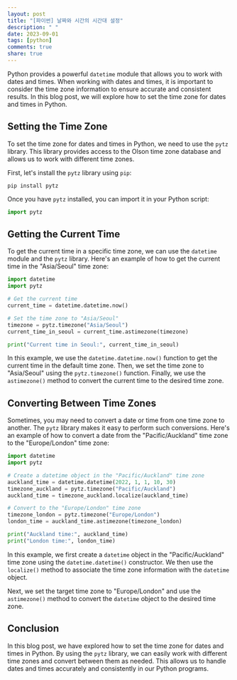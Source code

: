 ```yaml
---
layout: post
title: "[파이썬] 날짜와 시간의 시간대 설정"
description: " "
date: 2023-09-01
tags: [python]
comments: true
share: true
---
```


Python provides a powerful `datetime` module that allows you to work with dates and times. When working with dates and times, it is important to consider the time zone information to ensure accurate and consistent results. In this blog post, we will explore how to set the time zone for dates and times in Python.

## Setting the Time Zone

To set the time zone for dates and times in Python, we need to use the `pytz` library. This library provides access to the Olson time zone database and allows us to work with different time zones.

First, let's install the `pytz` library using `pip`:

```
pip install pytz
```

Once you have `pytz` installed, you can import it in your Python script:

```python
import pytz
```

## Getting the Current Time

To get the current time in a specific time zone, we can use the `datetime` module and the `pytz` library. Here's an example of how to get the current time in the "Asia/Seoul" time zone:

```python
import datetime
import pytz

# Get the current time
current_time = datetime.datetime.now()

# Set the time zone to "Asia/Seoul"
timezone = pytz.timezone("Asia/Seoul")
current_time_in_seoul = current_time.astimezone(timezone)

print("Current time in Seoul:", current_time_in_seoul)
```

In this example, we use the `datetime.datetime.now()` function to get the current time in the default time zone. Then, we set the time zone to "Asia/Seoul" using the `pytz.timezone()` function. Finally, we use the `astimezone()` method to convert the current time to the desired time zone.

## Converting Between Time Zones

Sometimes, you may need to convert a date or time from one time zone to another. The `pytz` library makes it easy to perform such conversions. Here's an example of how to convert a date from the "Pacific/Auckland" time zone to the "Europe/London" time zone:

```python
import datetime
import pytz

# Create a datetime object in the "Pacific/Auckland" time zone
auckland_time = datetime.datetime(2022, 1, 1, 10, 30)
timezone_auckland = pytz.timezone("Pacific/Auckland")
auckland_time = timezone_auckland.localize(auckland_time)

# Convert to the "Europe/London" time zone
timezone_london = pytz.timezone("Europe/London")
london_time = auckland_time.astimezone(timezone_london)

print("Auckland time:", auckland_time)
print("London time:", london_time)
```

In this example, we first create a `datetime` object in the "Pacific/Auckland" time zone using the `datetime.datetime()` constructor. We then use the `localize()` method to associate the time zone information with the `datetime` object.

Next, we set the target time zone to "Europe/London" and use the `astimezone()` method to convert the `datetime` object to the desired time zone.

## Conclusion

In this blog post, we have explored how to set the time zone for dates and times in Python. By using the `pytz` library, we can easily work with different time zones and convert between them as needed. This allows us to handle dates and times accurately and consistently in our Python programs.